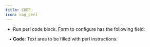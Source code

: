```yaml
---
title: CODE
icon: cog_perl
---
```

* Run perl code block. Form to configure has the following field: <br />

&nbsp; &nbsp;• **Code**: Text area to be filled with perl instructions.


